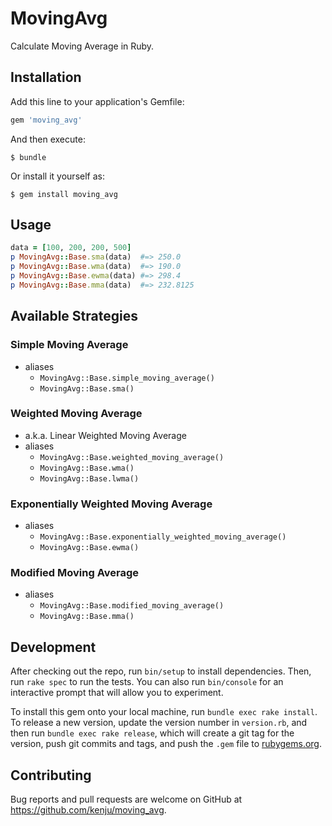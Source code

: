 # MovingAvg

Calculate Moving Average in Ruby.

## Installation

Add this line to your application's Gemfile:

```ruby
gem 'moving_avg'
```

And then execute:

    $ bundle

Or install it yourself as:

    $ gem install moving_avg

## Usage

```ruby
data = [100, 200, 200, 500]
p MovingAvg::Base.sma(data)  #=> 250.0
p MovingAvg::Base.wma(data)  #=> 190.0
p MovingAvg::Base.ewma(data) #=> 298.4
p MovingAvg::Base.mma(data)  #=> 232.8125
```

## Available Strategies

### Simple Moving Average
- aliases
  - `MovingAvg::Base.simple_moving_average()`
  - `MovingAvg::Base.sma()`

### Weighted Moving Average
- a.k.a. Linear Weighted Moving Average
- aliases
  - `MovingAvg::Base.weighted_moving_average()`
  - `MovingAvg::Base.wma()`
  - `MovingAvg::Base.lwma()`

### Exponentially Weighted Moving Average
- aliases
  - `MovingAvg::Base.exponentially_weighted_moving_average()`
  - `MovingAvg::Base.ewma()`

### Modified Moving Average
- aliases
  - `MovingAvg::Base.modified_moving_average()`
  - `MovingAvg::Base.mma()`

## Development

After checking out the repo, run `bin/setup` to install dependencies. Then, run `rake spec` to run the tests. You can also run `bin/console` for an interactive prompt that will allow you to experiment.

To install this gem onto your local machine, run `bundle exec rake install`. To release a new version, update the version number in `version.rb`, and then run `bundle exec rake release`, which will create a git tag for the version, push git commits and tags, and push the `.gem` file to [rubygems.org](https://rubygems.org).

## Contributing

Bug reports and pull requests are welcome on GitHub at https://github.com/kenju/moving_avg.
